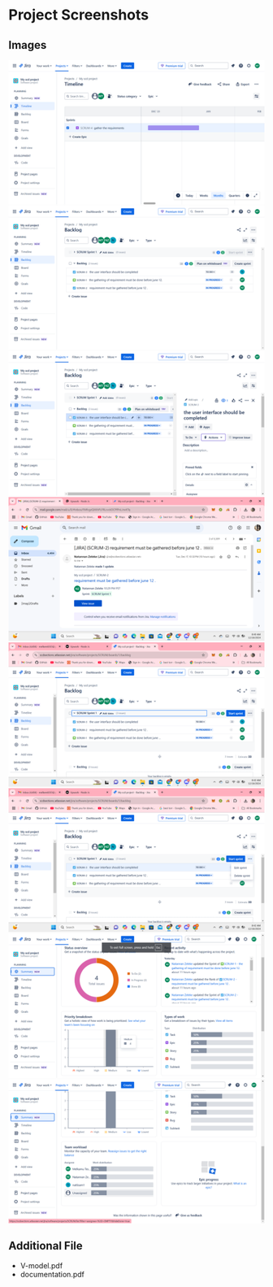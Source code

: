 # Project Screenshots

## Images
![Screenshot 4](screenshot/Screenshot%20(4).png)  
![Screenshot 5](screenshot/Screenshot%20(5).png)  
![Screenshot 6](screenshot/Screenshot%20(6).png)  
![Screenshot 7](screenshot/Screenshot%20(7).png)  
![Screenshot 8](screenshot/Screenshot%20(8).png)  
![Screenshot 9](screenshot/Screenshot%20(9).png)  
![Screenshot 10](screenshot/Screenshot%20(10).png)  
![Screenshot 11](screenshot/Screenshot%20(11).png)  

## Additional File
- V-model.pdf
- documentation.pdf